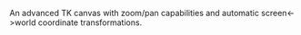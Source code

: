 An advanced TK canvas with zoom/pan capabilities and automatic screen<->world coordinate transformations.
